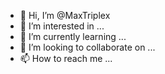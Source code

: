 - 👋 Hi, I’m @MaxTriplex
- 👀 I’m interested in ...
- 🌱 I’m currently learning ...
- 💞️ I’m looking to collaborate on ...
- 📫 How to reach me ...

<!---
MaxTriplex/MaxTriplex is a ✨ special ✨ repository because its `README.md` (this file) appears on your GitHub profile.
You can click the Preview link to take a look at your changes.
--->
